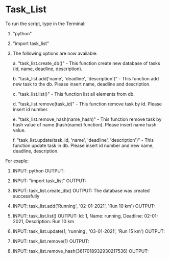 # Task_List
To run the script, type in the Terminal:
1. "python"
2. "import task_list"
3. The following options are now available:

	a. "task_list.create_db()" - This function create new database of tasks (id, name, deadline, description).
	
	b. "task_list.add('name', 'deadline', 'description')" - This function add new task to the db. Please insert name, deadline and description.
	
	c. "task_list.list()" - This function list all elements from db.
	
	d. "task_list.remove(task_id)" - This function remove task by id. Please insert id number.
	
	e. "task_list.remove_hash(name_hash)" - This function remove task by hash value of name (hash(name) function). Please insert name hash value.
	
	f. "task_list.update(task_id, 'name', 'deadline', 'description')" - This function update task in db. Please insert id number and new name, deadline, description.


For exaple:
1. INPUT: python
   OUTPUT:

2. INPUT: "import task_list"
   OUTPUT:

3. INPUT: task_list.create_db()
   OUTPUT: The database was created successfully

4. INPUT: task_list.add('Running', '02-01-2021', 'Run 10 km')
   OUTPUT:

5. INPUT: task_list.list()
   OUTPUT: Id: 1, Name: running, Deadline: 02-01-2021, Description: Run 10 km

6. INPUT: task_list.update(1, 'running', '03-01-2021', 'Run 15 km') 
   OUTPUT:

7. INPUT: task_list.remove(1)
   OUTPUT: 

8.  INPUT: task_list.remove_hash(3617018932930217536)
    OUTPUT: 
